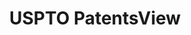 ---
layout: default
bigquery: https://console.cloud.google.com/bigquery?p=patents-public-data&d=patentsview&page=dataset
citation: Attribution should be given to PatentsView for use, distribution, or derivative
  works.
code: https://github.com/CSSIP-AIR/PatentsView-Code-Snippets/
contributors: USPTO
cost: None
description: 'PatentsView includes US patent data including raw data (summaries, applications,
  pregrant applications), disambugations of inventors and assignees, and inventor
  gender estimates.  Also foreign priority data, # of figures and sheets, and government
  interest statements.'
documentation: https://patentsview.org/query/builder-faqs
last_edit: Mon, 04 Apr 2022 19:02:57 GMT
location: https://patentsview.org/
maintained_by: USPTO
record_creation_timestamp: 12/2/2020 17:20:46
schema_fields: '[''disamb_assignee_id_20190312'', ''num'', ''field_title'', ''disamb_inventor_id_20181127'',
  ''ipc_class'', ''disamb_inventor_id_20201229'', ''num_figures'', ''level_two'',
  ''disamb_inventor_id_20170307'', ''series_code'', ''date'', ''classification_status'',
  ''filename'', ''disamb_assignee_id_20191008'', ''county'', ''rawassignee_id'', ''title'',
  ''mainclass_id'', ''subclass'', ''inventor_id'', ''state_fips'', ''section_id'',
  ''term_extension'', ''male'', ''level_three'', ''num_sheets'', ''status'', ''rawlocation_id'',
  ''sector_title'', ''term_disclaimer'', ''disamb_inventor_id_20200630'', ''organization_id'',
  ''section'', ''contract_award_number'', ''field_id'', ''term_grant'', ''disamb_inventor_id_20191008'',
  ''disamb_assignee_id_20190820'', ''classification_value'', ''group_id'', ''subgroup'',
  ''disamb_assignee_id_20200630'', ''disamb_inventor_id_20170808'', ''f102_date'',
  ''disamb_inventor_id_20180528'', ''_102_date'', ''sequence'', ''subgroup_id'', ''number'',
  ''f371_date'', ''disclaimer_date'', ''num_claims'', ''disamb_inventor_id_20171003'',
  ''kind'', ''disamb_inventor_id_20190820'', ''deceased'', ''name_last'', ''subsection_id'',
  ''fname'', ''action_date'', ''state'', ''dependent'', ''citation_id'', ''disamb_assignee_id_20191231'',
  ''disamb_inventor_id_20190312'', ''group'', ''length'', ''disamb_inventor_id_20200929'',
  ''designation'', ''main_group'', ''country'', ''relkind'', ''classification_data_source'',
  ''exemplary'', ''category'', ''patent_id'', ''variety'', ''abstract'', ''rule_47'',
  ''_371_date'', ''latlong'', ''doc_type'', ''latitude'', ''attribution_status'',
  ''symbol_position'', ''doctype'', ''reldocno'', ''id'', ''country_transformed'',
  ''subcategory_id'', ''applicant_type'', ''location_id'', ''application_id'', ''longitude'',
  ''uuid'', ''disamb_inventor_id_20191231'', ''disamb_assignee_id_20200929'', ''rawinventor_id'',
  ''ipc_version_indicator'', ''male_flag'', ''role'', ''assignee_id'', ''disamb_inventor_id_20171226'',
  ''name_first'', ''level_one'', ''lawyer_id'', ''disamb_assignee_id_20200331'', ''latin_name'',
  ''withdrawn'', ''organization'', ''category_id'', ''text'', ''lname'', ''county_fips'',
  ''type'', ''classification_level'', ''name'', ''publication_number'', ''disamb_assignee_id_20181127'',
  ''lapse_of_patent'', ''city'', ''rel_id'', ''gi_statement'', ''subclass_id'', ''disamb_inventor_id_20200331'']'
shortname: patentsview
tags:
- disambiguation
- United States
- gender
terms_of_use: Creative Commons Attribution 4.0 International License.
timeframe: 1963-1999
title: USPTO PatentsView
uuid: cf1780b1-e265-4e49-8d1d-83b9cfe0fd9a
---